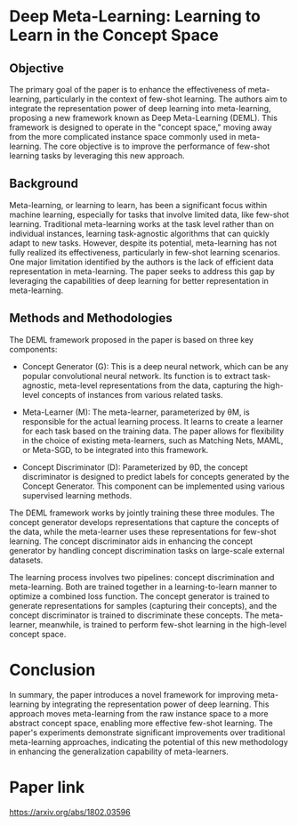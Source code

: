 # Deep Meta-Learning: Learning to Learn in the Concept Space

## Objective

The primary goal of the paper is to enhance the effectiveness of meta-learning, particularly in the context of few-shot learning. The authors aim to integrate the representation power of deep learning into meta-learning, proposing a new framework known as Deep Meta-Learning (DEML). This framework is designed to operate in the "concept space," moving away from the more complicated instance space commonly used in meta-learning. The core objective is to improve the performance of few-shot learning tasks by leveraging this new approach​​.

## Background

Meta-learning, or learning to learn, has been a significant focus within machine learning, especially for tasks that involve limited data, like few-shot learning. Traditional meta-learning works at the task level rather than on individual instances, learning task-agnostic algorithms that can quickly adapt to new tasks. However, despite its potential, meta-learning has not fully realized its effectiveness, particularly in few-shot learning scenarios. One major limitation identified by the authors is the lack of efficient data representation in meta-learning. The paper seeks to address this gap by leveraging the capabilities of deep learning for better representation in meta-learning​​.

## Methods and Methodologies

The DEML framework proposed in the paper is based on three key components:

- Concept Generator (G): This is a deep neural network, which can be any popular convolutional neural network. Its function is to extract task-agnostic, meta-level representations from the data, capturing the high-level concepts of instances from various related tasks.

- Meta-Learner (M): The meta-learner, parameterized by θM, is responsible for the actual learning process. It learns to create a learner for each task based on the training data. The paper allows for flexibility in the choice of existing meta-learners, such as Matching Nets, MAML, or Meta-SGD, to be integrated into this framework.

- Concept Discriminator (D): Parameterized by θD, the concept discriminator is designed to predict labels for concepts generated by the Concept Generator. This component can be implemented using various supervised learning methods​​.

The DEML framework works by jointly training these three modules. The concept generator develops representations that capture the concepts of the data, while the meta-learner uses these representations for few-shot learning. The concept discriminator aids in enhancing the concept generator by handling concept discrimination tasks on large-scale external datasets.

The learning process involves two pipelines: concept discrimination and meta-learning. Both are trained together in a learning-to-learn manner to optimize a combined loss function. The concept generator is trained to generate representations for samples (capturing their concepts), and the concept discriminator is trained to discriminate these concepts. The meta-learner, meanwhile, is trained to perform few-shot learning in the high-level concept space​​.

# Conclusion

In summary, the paper introduces a novel framework for improving meta-learning by integrating the representation power of deep learning. This approach moves meta-learning from the raw instance space to a more abstract concept space, enabling more effective few-shot learning. The paper's experiments demonstrate significant improvements over traditional meta-learning approaches, indicating the potential of this new methodology in enhancing the generalization capability of meta-learners​​.

# Paper link
https://arxiv.org/abs/1802.03596

